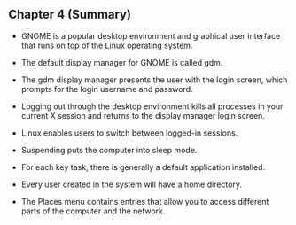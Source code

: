 ## Chapter 4 (Summary)

  * GNOME is a popular desktop environment and graphical user interface that runs on top of the Linux operating system.
  * The default display manager for GNOME is called gdm.
  * The gdm display manager presents the user with the login screen, which prompts for the login username and password.
  * Logging out through the desktop environment kills all processes in your current X session and returns to the display manager login screen.


  * Linux enables users to switch between logged-in sessions.
  * Suspending puts the computer into sleep mode.
  * For each key task, there is generally a default application installed.
  * Every user created in the system will have a home directory.
  * The Places  menu contains entries that allow you to access different parts of the computer and the network.



